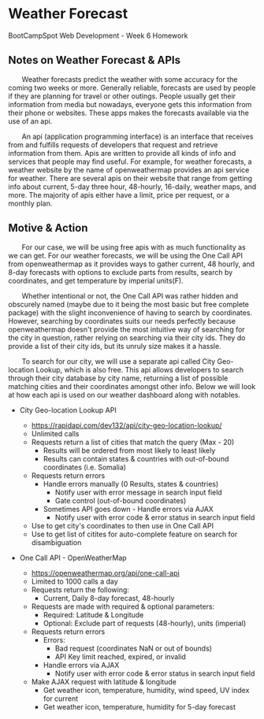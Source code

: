 # Weather Forecast
BootCampSpot Web Development - Week 6 Homework

## Notes on Weather Forecast & APIs
&nbsp;&nbsp;&nbsp;&nbsp;&nbsp;&nbsp; Weather forecasts predict the weather with
some accuracy for the coming two weeks or more. Generally reliable, forecasts are
used by people if they are planning for travel or other outings. People usually
get their information from media but nowadays, everyone gets this information
from their phone or websites. These apps makes the forecasts available via the
use of an api.

&nbsp;&nbsp;&nbsp;&nbsp;&nbsp;&nbsp; An api (application programming interface)
is an interface that receives from and fulfills requests of developers that request
and retrieve information from them. Apis are written to provide all kinds of info
and services that people may find useful. For example, for weather forecasts, a
weather website by the name of openweathermap provides an api service for weather.
There are several apis on their website that range from getting info about current,
5-day three hour, 48-hourly, 16-daily, weather maps, and more. The majority of apis
either have a limit, price per request, or a monthly plan. 

## Motive & Action
&nbsp;&nbsp;&nbsp;&nbsp;&nbsp;&nbsp; For our case, we will be using free apis with
as much functionality as we can get. For our weather forecasts, we will be using the
One Call API from openweathermap as it provides ways to gather current, 48 hourly,
and 8-day forecasts with options to exclude parts from results, search by
coordinates, and get temperature by imperial units(F).

&nbsp;&nbsp;&nbsp;&nbsp;&nbsp;&nbsp; Whether intentional or not, the One Call API
was rather hidden and obscurely named (maybe due to it being the most basic but free
complete package) with the slight inconvenience of having to search by coordinates.
However, searching by coordinates suits our needs perfectly because openweathermap
doesn't provide the most intuitive way of searching for the city in question, rather
relying on searching via their city ids. They do provide a list of their city ids,
but its unruly size makes it a hassle.

&nbsp;&nbsp;&nbsp;&nbsp;&nbsp;&nbsp; To search for our city, we will use a separate
api called City Geo-location Lookup, which is also free. This api allows developers
to search through their city database by city name, returning a list of possible
matching cities and their coordinates amongst other info. Below we will look at how 
each api is used on our weather dashboard along with notables.

* City Geo-location Lookup API
    - https://rapidapi.com/dev132/api/city-geo-location-lookup/
    - Unlimited calls
    - Requests return a list of cities that match the query (Max - 20)
        - Results will be ordered from most likely to least likely
        - Results can contain states & countries with out-of-bound coordinates (i.e. Somalia)
    - Requests return errors
        - Handle errors manually (0 Results, states & countries)
            - Notify user with error message in search input field
            - Gate control (out-of-bound coordinates)
        - Sometimes API goes down - Handle errors via AJAX
            - Notify user with error code & error status in search input field
    - Use to get city's coordinates to then use in One Call API
    - Use to get list of citites for auto-complete feature on search for disambiguation

* One Call API - OpenWeatherMap
    - https://openweathermap.org/api/one-call-api
    - Limited to 1000 calls a day
    - Requests return the following:
        - Current, Daily 8-day forecast, 48-hourly
    - Requests are made with required & optional parameters:
        - Required: Latitude & Longitude
        - Optional: Exclude part of requests (48-hourly), units (imperial)
    - Requests return errors
        - Errors:
            - Bad request (coordinates NaN or out of bounds)
            - API Key limit reached, expired, or invalid
        - Handle errors via AJAX
            - Notify user with error code & error status in search input field
    - Make AJAX request with latitude & longitude
        - Get weather icon, temperature, humidity, wind speed, UV index for current
        - Get weather icon, temperature, humidity for 5-day forecast

